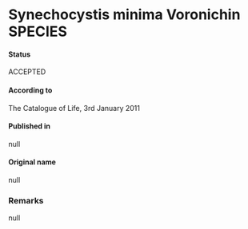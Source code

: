 # Synechocystis minima Voronichin SPECIES

#### Status
ACCEPTED

#### According to
The Catalogue of Life, 3rd January 2011

#### Published in
null

#### Original name
null

### Remarks
null